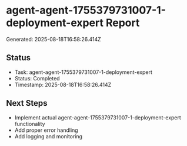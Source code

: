 # agent-agent-1755379731007-1-deployment-expert Report

Generated: 2025-08-18T16:58:26.414Z

## Status
- Task: agent-agent-1755379731007-1-deployment-expert
- Status: Completed
- Timestamp: 2025-08-18T16:58:26.414Z

## Next Steps
- Implement actual agent-agent-1755379731007-1-deployment-expert functionality
- Add proper error handling
- Add logging and monitoring
